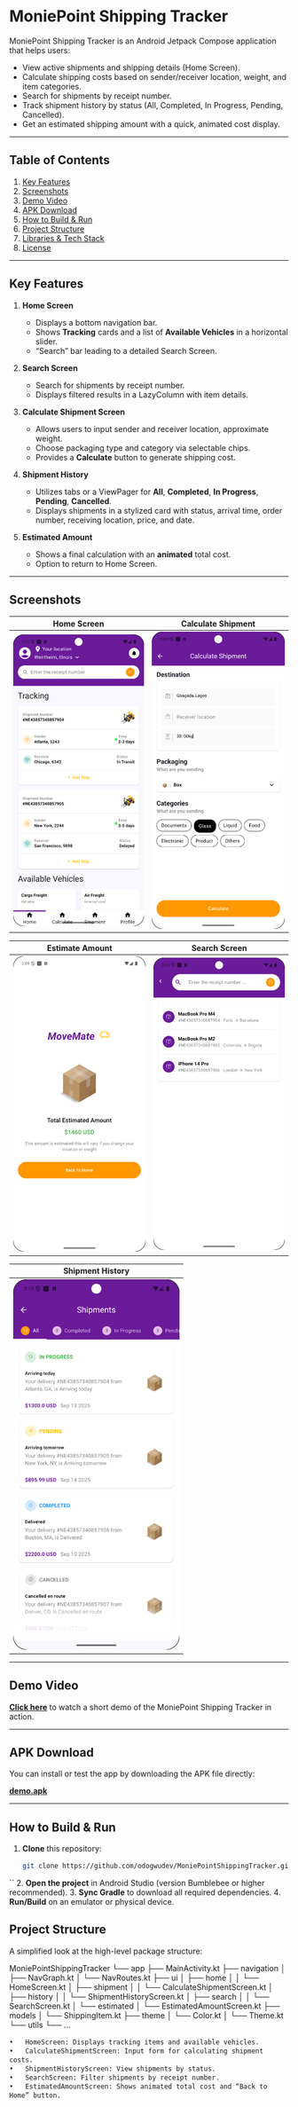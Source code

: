 # MoniePoint Shipping Tracker

MoniePoint Shipping Tracker is an Android Jetpack Compose application that helps users:

- View active shipments and shipping details (Home Screen).  
- Calculate shipping costs based on sender/receiver location, weight, and item categories.  
- Search for shipments by receipt number.  
- Track shipment history by status (All, Completed, In Progress, Pending, Cancelled).  
- Get an estimated shipping amount with a quick, animated cost display.

---

## Table of Contents

1. [Key Features](#key-features)  
2. [Screenshots](#screenshots)  
3. [Demo Video](#demo-video)  
4. [APK Download](#apk-download)  
5. [How to Build & Run](#how-to-build--run)  
6. [Project Structure](#project-structure)  
7. [Libraries & Tech Stack](#libraries--tech-stack)  
8. [License](#license)

---

## Key Features

1. **Home Screen**  
   - Displays a bottom navigation bar.  
   - Shows **Tracking** cards and a list of **Available Vehicles** in a horizontal slider.  
   - “Search” bar leading to a detailed Search Screen.

2. **Search Screen**  
   - Search for shipments by receipt number.  
   - Displays filtered results in a LazyColumn with item details.

3. **Calculate Shipment Screen**  
   - Allows users to input sender and receiver location, approximate weight.  
   - Choose packaging type and category via selectable chips.  
   - Provides a **Calculate** button to generate shipping cost.

4. **Shipment History**  
   - Utilizes tabs or a ViewPager for **All**, **Completed**, **In Progress**, **Pending**, **Cancelled**.  
   - Displays shipments in a stylized card with status, arrival time, order number, receiving location, price, and date.

5. **Estimated Amount**  
   - Shows a final calculation with an **animated** total cost.  
   - Option to return to Home Screen.

---

## Screenshots

| Home Screen                                       | Calculate Shipment                                 |
|---------------------------------------------------|----------------------------------------------------|
| <img src="https://github.com/odogwudev/MoniePointShippingTracker/blob/266d082602eb63a364c399c8edd2bbeae9594881/home_screen.png" width="300"> | <img src="https://github.com/odogwudev/MoniePointShippingTracker/blob/266d082602eb63a364c399c8edd2bbeae9594881/calculate_shipment.png" width="300"> |

| Estimate Amount                                   | Search Screen                                      |
|---------------------------------------------------|----------------------------------------------------|
| <img src="https://github.com/odogwudev/MoniePointShippingTracker/blob/266d082602eb63a364c399c8edd2bbeae9594881/estimate_amount.png" width="300"> | <img src="https://github.com/odogwudev/MoniePointShippingTracker/blob/266d082602eb63a364c399c8edd2bbeae9594881/search_screen.png" width="300"> |

| Shipment History                                  |
|---------------------------------------------------|
| <img src="https://github.com/odogwudev/MoniePointShippingTracker/blob/266d082602eb63a364c399c8edd2bbeae9594881/shipment_history.png" width="300"> |

---

## Demo Video

[**Click here**](https://github.com/odogwudev/MoniePointShippingTracker/blob/14368639eadacdf86c01ee00895d24749788a474/monierecord.mp4) to watch a short demo of the MoniePoint Shipping Tracker in action.

---

## APK Download

You can install or test the app by downloading the APK file directly:

[**demo.apk**](https://github.com/odogwudev/MoniePointShippingTracker/blob/7984ef703b4ff579f583b23328a6ac370f5816de/demo.apk)

---

## How to Build & Run

1. **Clone** this repository:
   ```bash
   git clone https://github.com/odogwudev/MoniePointShippingTracker.git
``
2.	**Open the project** in Android Studio (version Bumblebee or higher recommended).
3.	**Sync Gradle** to download all required dependencies.
4.	**Run/Build** on an emulator or physical device.

## Project Structure

A simplified look at the high-level package structure:


MoniePointShippingTracker
└── app
    ├── MainActivity.kt
    ├── navigation
    │    ├── NavGraph.kt
    │    └── NavRoutes.kt
    ├── ui
    │    ├── home
    │    │    └── HomeScreen.kt
    │    ├── shipment
    │    │    └── CalculateShipmentScreen.kt
    │    ├── history
    │    │    └── ShipmentHistoryScreen.kt
    │    ├── search
    │    │    └── SearchScreen.kt
    │    └── estimated
    │         └── EstimatedAmountScreen.kt
    ├── models
    │    └── ShippingItem.kt
    ├── theme
    │    └── Color.kt
    │    └── Theme.kt
    └── utils
         └── ...


	•	HomeScreen: Displays tracking items and available vehicles.
	•	CalculateShipmentScreen: Input form for calculating shipment costs.
	•	ShipmentHistoryScreen: View shipments by status.
	•	SearchScreen: Filter shipments by receipt number.
	•	EstimatedAmountScreen: Shows animated total cost and “Back to Home” button.



